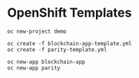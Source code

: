OpenShift Templates
===


```
oc new-project demo

oc create -f blockchain-app-template.yml
oc create -f parity-template.yml

oc new-app blockchain-app
oc new-app parity
```
